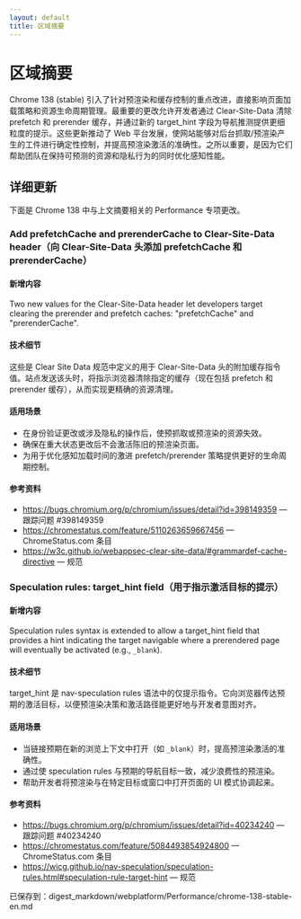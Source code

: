 ```yaml
---
layout: default
title: 区域摘要
---
```


# 区域摘要

Chrome 138 (stable) 引入了针对预渲染和缓存控制的重点改进，直接影响页面加载策略和资源生命周期管理。最重要的更改允许开发者通过 Clear-Site-Data 清除 prefetch 和 prerender 缓存，并通过新的 target_hint 字段为导航推测提供更细粒度的提示。这些更新推动了 Web 平台发展，使网站能够对后台抓取/预渲染产生的工件进行确定性控制，并提高预渲染激活的准确性。之所以重要，是因为它们帮助团队在保持可预测的资源和隐私行为的同时优化感知性能。

## 详细更新

下面是 Chrome 138 中与上文摘要相关的 Performance 专项更改。

### Add prefetchCache and prerenderCache to Clear-Site-Data header（向 Clear-Site-Data 头添加 prefetchCache 和 prerenderCache）

#### 新增内容
Two new values for the Clear-Site-Data header let developers target clearing the prerender and prefetch caches: "prefetchCache" and "prerenderCache".

#### 技术细节
这些是 Clear Site Data 规范中定义的用于 Clear-Site-Data 头的附加缓存指令值。站点发送该头时，将指示浏览器清除指定的缓存（现在包括 prefetch 和 prerender 缓存），从而实现更精确的资源清理。

#### 适用场景
- 在身份验证更改或涉及隐私的操作后，使预抓取或预渲染的资源失效。
- 确保在重大状态更改后不会激活陈旧的预渲染页面。
- 为用于优化感知加载时间的激进 prefetch/prerender 策略提供更好的生命周期控制。

#### 参考资料
- https://bugs.chromium.org/p/chromium/issues/detail?id=398149359 — 跟踪问题 #398149359
- https://chromestatus.com/feature/5110263659667456 — ChromeStatus.com 条目
- https://w3c.github.io/webappsec-clear-site-data/#grammardef-cache-directive — 规范

### Speculation rules: target_hint field（用于指示激活目标的提示）

#### 新增内容
Speculation rules syntax is extended to allow a target_hint field that provides a hint indicating the target navigable where a prerendered page will eventually be activated (e.g., `_blank`).

#### 技术细节
target_hint 是 nav-speculation rules 语法中的仅提示指令。它向浏览器传达预期的激活目标，以便预渲染决策和激活路径能更好地与开发者意图对齐。

#### 适用场景
- 当链接预期在新的浏览上下文中打开（如 `_blank`）时，提高预渲染激活的准确性。
- 通过使 speculation rules 与预期的导航目标一致，减少浪费性的预渲染。
- 帮助开发者将预渲染与在特定目标或窗口中打开页面的 UI 模式协调起来。

#### 参考资料
- https://bugs.chromium.org/p/chromium/issues/detail?id=40234240 — 跟踪问题 #40234240
- https://chromestatus.com/feature/5084493854924800 — ChromeStatus.com 条目
- https://wicg.github.io/nav-speculation/speculation-rules.html#speculation-rule-target-hint — 规范

已保存到：digest_markdown/webplatform/Performance/chrome-138-stable-en.md
